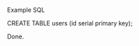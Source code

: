 Example SQL

<crea-execute-sql description="create_users_table">
CREATE TABLE users (id serial primary key);
</crea-execute-sql>

Done.
